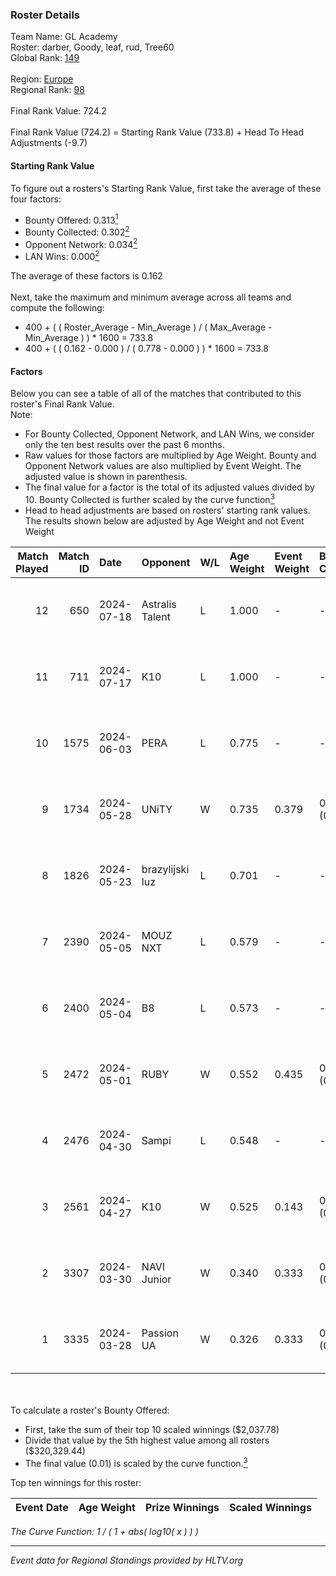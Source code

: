 ### Roster Details<br />
Team Name: GL Academy<br />
Roster: darber, Goody, leaf, rud, Tree60<br />
Global Rank: [149](../standings_global.md)<br />
<br />
Region: [Europe]( ../standings_europe.md)<br />
Regional Rank: [98]( ../standings_europe.md)<br />
<br />
Final Rank Value:  724.2<br />
<br />
Final Rank Value (724.2) = Starting Rank Value (733.8) + Head To Head Adjustments (-9.7)<br />

#### Starting Rank Value<br />
To figure out a rosters's Starting Rank Value, first take the average of these four factors:<br />
- Bounty Offered: 0.313[<sup>1</sup>](#table2)
- Bounty Collected: 0.302[<sup>2</sup>](#table1)
- Opponent Network: 0.034[<sup>2</sup>](#table1)
- LAN Wins: 0.000[<sup>2</sup>](#table1)

The average of these factors is 0.162<br />
<br />
Next, take the maximum and minimum average across all teams and compute the following:<br />
- 400 + ( ( Roster_Average - Min_Average ) / ( Max_Average - Min_Average ) ) * 1600 = 733.8
- 400 + ( ( 0.162 - 0.000 ) / ( 0.778 - 0.000 ) ) * 1600 = 733.8


#### Factors<br />
Below you can see a table of all of the matches that contributed to this roster's Final Rank Value.<br />
Note:<br />

- For Bounty Collected, Opponent Network, and LAN Wins, we consider only the ten best results over the past 6 months.
- Raw values for those factors are multiplied by Age Weight. Bounty and Opponent Network values are also multiplied by Event Weight. The adjusted value is shown in parenthesis.
- The final value for a factor is the total of its adjusted values divided by 10. Bounty Collected is further scaled by the curve function[<sup>3</sup>](#curveFunction)
- Head to head adjustments are based on rosters' starting rank values. The results shown below are adjusted by Age Weight and not Event Weight
<span id="table1"></span><br />


| Match Played | Match ID | Date       | Opponent        | W/L | Age Weight | Event Weight | Bounty Collected | Opponent Network | LAN Wins  | H2H Adj. | Roster                           |
| -: | -: | :- | :- | :- | :- | :- | :- | :- | :- | -: | :- |
|           12 |      650 | 2024-07-18 | Astralis Talent | L   | 1.000      | -            | -                | -                | -         |   -16.30 | darber, Goody, leaf, rud, Tree60 |
|           11 |      711 | 2024-07-17 | K10             | L   | 1.000      | -            | -                | -                | -         |   -17.55 | darber, Goody, leaf, rud, Tree60 |
|           10 |     1575 | 2024-06-03 | PERA            | L   | 0.775      | -            | -                | -                | -         |    -6.41 | darber, Goody, leaf, rud, Tree60 |
|            9 |     1734 | 2024-05-28 | UNiTY           | W   | 0.735      | 0.379        | 0.024 (0.007)    | 0.331 (0.092)    | 0 (0.000) |    17.03 | darber, Goody, leaf, rud, Tree60 |
|            8 |     1826 | 2024-05-23 | brazylijski luz | L   | 0.701      | -            | -                | -                | -         |    -8.66 | darber, Goody, leaf, rud, Tree60 |
|            7 |     2390 | 2024-05-05 | MOUZ NXT        | L   | 0.579      | -            | -                | -                | -         |    -3.31 | darber, Goody, leaf, rud, shadiy |
|            6 |     2400 | 2024-05-04 | B8              | L   | 0.573      | -            | -                | -                | -         |    -3.05 | darber, Goody, leaf, rud, shadiy |
|            5 |     2472 | 2024-05-01 | RUBY            | W   | 0.552      | 0.435        | 0.095 (0.023)    | 0.480 (0.115)    | 0 (0.000) |    12.71 | darber, Goody, leaf, rud, shadiy |
|            4 |     2476 | 2024-04-30 | Sampi           | L   | 0.548      | -            | -                | -                | -         |    -4.93 | darber, Goody, leaf, rud, sSen   |
|            3 |     2561 | 2024-04-27 | K10             | W   | 0.525      | 0.143        | 0.008 (0.001)    | 0.129 (0.010)    | 0 (0.000) |     6.86 | darber, Goody, leaf, rud, sSen   |
|            2 |     3307 | 2024-03-30 | NAVI Junior     | W   | 0.340      | 0.333        | 0.003 (0.000)    | 0.115 (0.013)    | 0 (0.000) |     5.02 | darber, Goody, leaf, nestee, rud |
|            1 |     3335 | 2024-03-28 | Passion UA      | W   | 0.326      | 0.333        | 0.173 (0.019)    | 1.000 (0.109)    | 0 (0.000) |     8.91 | darber, Goody, leaf, nestee, rud |

<br />
<span id="table2"></span><br />
To calculate a roster's Bounty Offered:<br />

- First, take the sum of their top 10 scaled winnings ($2,037.78)
- Divide that value by the 5th highest value among all rosters ($320,329.44)
- The final value (0.01) is scaled by the curve function.[<sup>3</sup>](#curveFunction)

Top ten winnings for this roster:<br />

| Event Date | Age Weight | Prize Winnings | Scaled Winnings |
| :- | -: | :- | :- |


<span id="curveFunction"></span>_The Curve Function: 1 / ( 1 + abs( log10( x ) ) )_<br />

---
_Event data for Regional Standings provided by HLTV.org_<br />
